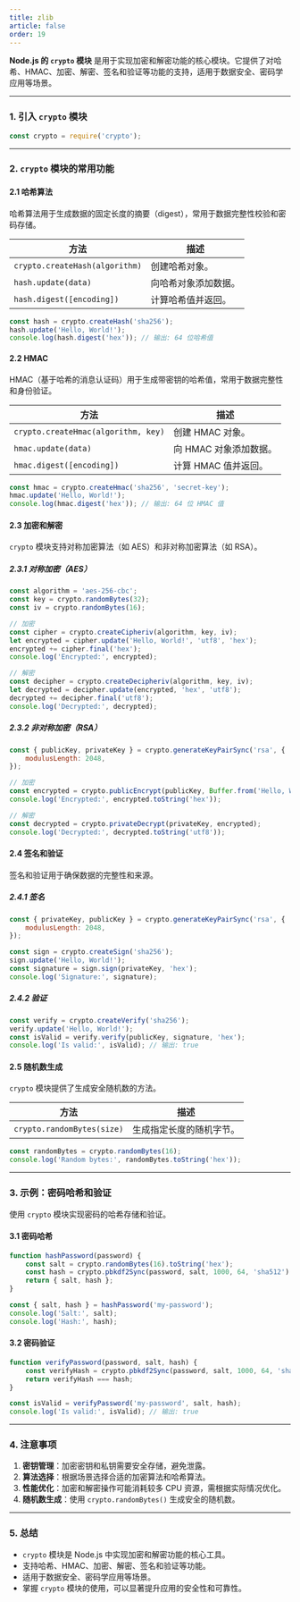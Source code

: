 ```yaml
---
title: zlib
article: false
order: 19
---
```


**Node.js 的 `crypto` 模块** 是用于实现加密和解密功能的核心模块。它提供了对哈希、HMAC、加密、解密、签名和验证等功能的支持，适用于数据安全、密码学应用等场景。

---

### **1. 引入 `crypto` 模块**
```javascript
const crypto = require('crypto');
```

---

### **2. `crypto` 模块的常用功能**

#### **2.1 哈希算法**
哈希算法用于生成数据的固定长度的摘要（digest），常用于数据完整性校验和密码存储。

| 方法                           | 描述                 |
| ------------------------------ | -------------------- |
| `crypto.createHash(algorithm)` | 创建哈希对象。       |
| `hash.update(data)`            | 向哈希对象添加数据。 |
| `hash.digest([encoding])`      | 计算哈希值并返回。   |

```javascript
const hash = crypto.createHash('sha256');
hash.update('Hello, World!');
console.log(hash.digest('hex')); // 输出: 64 位哈希值
```

#### **2.2 HMAC**
HMAC（基于哈希的消息认证码）用于生成带密钥的哈希值，常用于数据完整性和身份验证。

| 方法                                | 描述                   |
| ----------------------------------- | ---------------------- |
| `crypto.createHmac(algorithm, key)` | 创建 HMAC 对象。       |
| `hmac.update(data)`                 | 向 HMAC 对象添加数据。 |
| `hmac.digest([encoding])`           | 计算 HMAC 值并返回。   |

```javascript
const hmac = crypto.createHmac('sha256', 'secret-key');
hmac.update('Hello, World!');
console.log(hmac.digest('hex')); // 输出: 64 位 HMAC 值
```

#### **2.3 加密和解密**
`crypto` 模块支持对称加密算法（如 AES）和非对称加密算法（如 RSA）。

##### **2.3.1 对称加密（AES）**
```javascript
const algorithm = 'aes-256-cbc';
const key = crypto.randomBytes(32);
const iv = crypto.randomBytes(16);

// 加密
const cipher = crypto.createCipheriv(algorithm, key, iv);
let encrypted = cipher.update('Hello, World!', 'utf8', 'hex');
encrypted += cipher.final('hex');
console.log('Encrypted:', encrypted);

// 解密
const decipher = crypto.createDecipheriv(algorithm, key, iv);
let decrypted = decipher.update(encrypted, 'hex', 'utf8');
decrypted += decipher.final('utf8');
console.log('Decrypted:', decrypted);
```

##### **2.3.2 非对称加密（RSA）**
```javascript
const { publicKey, privateKey } = crypto.generateKeyPairSync('rsa', {
    modulusLength: 2048,
});

// 加密
const encrypted = crypto.publicEncrypt(publicKey, Buffer.from('Hello, World!'));
console.log('Encrypted:', encrypted.toString('hex'));

// 解密
const decrypted = crypto.privateDecrypt(privateKey, encrypted);
console.log('Decrypted:', decrypted.toString('utf8'));
```

#### **2.4 签名和验证**
签名和验证用于确保数据的完整性和来源。

##### **2.4.1 签名**
```javascript
const { privateKey, publicKey } = crypto.generateKeyPairSync('rsa', {
    modulusLength: 2048,
});

const sign = crypto.createSign('sha256');
sign.update('Hello, World!');
const signature = sign.sign(privateKey, 'hex');
console.log('Signature:', signature);
```

##### **2.4.2 验证**
```javascript
const verify = crypto.createVerify('sha256');
verify.update('Hello, World!');
const isValid = verify.verify(publicKey, signature, 'hex');
console.log('Is valid:', isValid); // 输出: true
```

#### **2.5 随机数生成**
`crypto` 模块提供了生成安全随机数的方法。

| 方法                       | 描述                     |
| -------------------------- | ------------------------ |
| `crypto.randomBytes(size)` | 生成指定长度的随机字节。 |

```javascript
const randomBytes = crypto.randomBytes(16);
console.log('Random bytes:', randomBytes.toString('hex'));
```

---

### **3. 示例：密码哈希和验证**
使用 `crypto` 模块实现密码的哈希存储和验证。

#### **3.1 密码哈希**
```javascript
function hashPassword(password) {
    const salt = crypto.randomBytes(16).toString('hex');
    const hash = crypto.pbkdf2Sync(password, salt, 1000, 64, 'sha512').toString('hex');
    return { salt, hash };
}

const { salt, hash } = hashPassword('my-password');
console.log('Salt:', salt);
console.log('Hash:', hash);
```

#### **3.2 密码验证**
```javascript
function verifyPassword(password, salt, hash) {
    const verifyHash = crypto.pbkdf2Sync(password, salt, 1000, 64, 'sha512').toString('hex');
    return verifyHash === hash;
}

const isValid = verifyPassword('my-password', salt, hash);
console.log('Is valid:', isValid); // 输出: true
```

---

### **4. 注意事项**
1. **密钥管理**：加密密钥和私钥需要安全存储，避免泄露。
2. **算法选择**：根据场景选择合适的加密算法和哈希算法。
3. **性能优化**：加密和解密操作可能消耗较多 CPU 资源，需根据实际情况优化。
4. **随机数生成**：使用 `crypto.randomBytes()` 生成安全的随机数。

---

### **5. 总结**
- `crypto` 模块是 Node.js 中实现加密和解密功能的核心工具。
- 支持哈希、HMAC、加密、解密、签名和验证等功能。
- 适用于数据安全、密码学应用等场景。
- 掌握 `crypto` 模块的使用，可以显著提升应用的安全性和可靠性。
